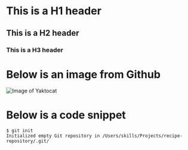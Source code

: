 # This is a H1 header
## This is a H2 header
### This is a H3 header

# Below is an image from Github
![Image of Yaktocat](https://octodex.github.com/images/yaktocat.png)

# Below is a code snippet
```
$ git init
Initialized empty Git repository in /Users/skills/Projects/recipe-repository/.git/
```
